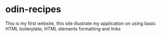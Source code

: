 # odin-recipes
This is my first website, this site illustrate my application on using basic HTML boilerplate, HTML elements formatting and links 